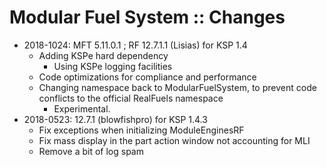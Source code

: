 # Modular Fuel System :: Changes

* 2018-1024: MFT 5.11.0.1 ; RF 12.7.1.1 (Lisias) for KSP 1.4
	+ Adding KSPe hard dependency
		- Using KSPe logging facilities
	+ Code optimizations for compliance and performance
	+ Changing namespace back to ModularFuelSystem, to prevent code conflicts to the official RealFuels namespace
		- Experimental.  
* 2018-0523: 12.7.1 (blowfishpro) for KSP 1.4.3
	+ Fix exceptions when initializing ModuleEnginesRF
	+ Fix mass display in the part action window not accounting for MLI
	+ Remove a bit of log spam

